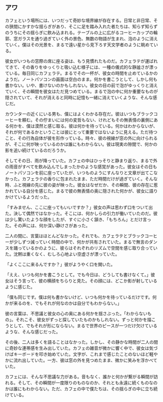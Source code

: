 ## アワ

カフェという場所には、いつだって奇妙な境界線が存在する。日常と非日常、その狭間にかすかな揺らぎがあり、そこに足を踏み入れた者たちは、知らず知らずのうちにその揺らぎに飲み込まれる。テーブルの上に広がるコーヒーカップの輪郭、窓ガラスを通り過ぎていく外の景色、無数の物語が生まれ、泡のように消えていく。僕はその光景を、まるで遠い星から見下ろす天文学者のように眺めている。

彼女がいつもの窓際の席に座る姿は、もう見慣れたものだ。カフェラテが運ばれてきて、その香りをゆっくりと吸い込む様子には、一種の儀式的な静謐さが漂っている。毎日同じカフェラテ。まるでその一杯が、彼女の時間を止めているかのようだ。ノートパソコンの画面は空白のまま。何かを書こうとして、しかし何も書かない。いや、書けないのかもしれない。彼女の目の前で泡がゆっくりと消えていく、その瞬間を彼女はただ見つめている。まるで泡の中に何か重要なものが隠されていて、それが消えると同時に記憶も一緒に消えていくような、そんな感じだ。

カウンターの近くにいる男も、僕にはよくわかる存在だ。彼はいつもブラックコーヒーを頼む。その佇まいには何の変哲もない、けれどもその無表情の裏側にある何かを、僕は漠然と感じ取る。彼は何かを待っている。何かはわからないが、それが何であるかということは彼にとって重要ではないように見える。ただ待つこと、その行為自体が彼を形作っている。時々、彼の視線が窓の外に向けられるが、そこに何が映っているのかは誰にもわからない。彼は現実の隙間で、何かの影を追い続けているのだろうか。

そしてその日、雨が降っていた。カフェの中はひっそりと静まり返り、まるで外の雨音がすべてを飲み込んでしまったかのような感覚があった。彼女はその日もノートパソコンを前に座っていたが、いつものようにすんなりと文章が出てこなかった。カフェラテの香りに包まれたまま、ただ時間だけが過ぎていく。そんな時、ふと視線の先に彼の姿が映った。彼女はなぜだか、その瞬間、彼の存在に惹かれている自分を感じた。まるで彼の無表情の奥に隠された何かが、彼女に語りかけているようだった。

「すみません、ここに座ってもいいですか？」彼女の声は思わず口をついて出た。決して偶然ではなかった。そこには、何かしらの引力が働いていたのだ。彼は少し驚いたような顔をしたが、すぐに小さく頷き、「もちろん」とだけ言った。その声には、何か深い静けさがあった。

二人の間に、言葉はほとんどなかった。それでも、カフェラテとブラックコーヒーが少しずつ減っていく時間の中で、何かが共有されていた。まるで無言のダンスを踊っているかのように、彼らはそれぞれのリズムで空間を感じ取り合っていた。沈黙は重くなく、むしろ心地よい空虚さが漂っていた。

「よくここに来るんですか？」彼がようやく口を開いた。

「ええ、いつも何かを書こうとして。でも今日は、どうしても書けなくて。」彼女はそう言って、彼の横顔をちらりと見た。その顔には、どこか影が射しているように感じた。

「僕も同じです。僕は何も書かないけど、いつも何かを待っているだけです。何かが来るのを、でもそれが何なのかは自分でもわからない。」

彼の言葉は、不思議と彼女の心の奥にある何かを揺さぶった。「わからないもの」。それこそ、彼女がずっと探していたものかもしれない。ずっと何かを描こうとして、でもそれが形にならない。まるで世界のピースが一つだけ欠けているような、そんな感じだった。

その後、二人は多くを語ることはなかった。しかし、その静かな時間が二人の間に奇妙な連帯感を生み出していた。カフェの雑音が微かに響く中で、彼女は気づけばキーボードを叩き始めていた。文字が、これまで感じたことのないほど軽やかに流れ出していた。一方、彼は窓の外を見つめたまま、微かに笑みを浮かべていた。

カフェには、そんな不思議な力がある。音もなく、誰かと何かが繋がる瞬間が訪れる。そして、その瞬間が一度限りのものなのか、それとも永遠に続くものなのかは誰にもわからない。ただ、カフェの中で僕たちは、その揺らぎの中に立ち続けている。